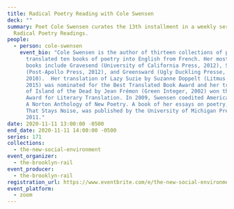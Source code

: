 ```yaml
---
title: Radical Poetry Reading with Cole Swensen
deck: ""
summary: Poet Cole Swensen curates the 13th installment in a weekly series of
  Radical Poetry Readings.
people:
  - person: cole-swensen
    event_bio: "Cole Swensen is the author of thirteen collections of poetry and has
      translated ten books of poetry into English from French. Her most recent
      books include Gravesend (University of California Press, 2012), Stele
      (Post-Apollo Press, 2012), and Greensward (Ugly Duckling Presse,
      2010).  Her translation of Lazy Suzie by Suzanne Doppelt (Litmus Press,
      2015) was nominated for the Best Translated Book Award and her translation
      of Island of the Dead by Jean Frémon (Green Integer, 2002) won the PEN USA
      Award for Literary Translation. In 2009, Swensen coedited American Hybrid:
      A Norton Anthology of New Poetry. A book of her essays on poetry, Noise
      That Stays Noise, was published by the University of Michigan Press in
      2011."
date: 2020-11-11 13:00:00 -0500
end_date: 2020-11-11 14:00:00 -0500
series: 171
collections:
  - the-new-social-environment
event_organizer:
  - the-brooklyn-rail
event_producer:
  - the-brooklyn-rail
registration_url: https://www.eventbrite.com/e/the-new-social-environment-171-radical-poetry-with-cole-swensen-tickets-128201172157
event_platform:
  - zoom
---
```

